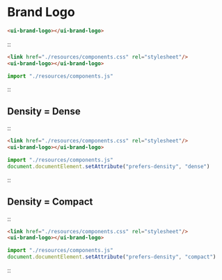 <!--
type: page
title: Brand Logo
location: ./components/brand-logo
layout: default
-->

# Brand Logo

```html
<ui-brand-logo></ui-brand-logo>
```


::
```html
<link href="./resources/components.css" rel="stylesheet"/>
<ui-brand-logo></ui-brand-logo>
```
```js
import "./resources/components.js"
```
::

## Density = Dense
::
```html
<link href="./resources/components.css" rel="stylesheet"/>
<ui-brand-logo></ui-brand-logo>

```
```js
import "./resources/components.js"
document.documentElement.setAttribute("prefers-density", "dense")
```
::

## Density = Compact
::
```html
<link href="./resources/components.css" rel="stylesheet"/>
<ui-brand-logo></ui-brand-logo>

```
```js
import "./resources/components.js"
document.documentElement.setAttribute("prefers-density", "compact")
```
::
